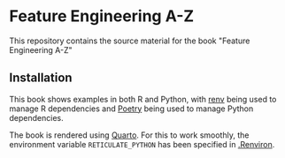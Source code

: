 
# Feature Engineering A-Z

<!-- badges: start -->
<!-- badges: end -->

This repository contains the source material for the book "Feature Engineering A-Z"

## Installation

This book shows examples in both R and Python, with [renv](https://rstudio.github.io/renv/index.html) being used to manage R dependencies and [Poetry](https://python-poetry.org/) being used to manage Python dependencies. 


The book is rendered using [Quarto](https://quarto.org/). For this to work smoothly, the environment variable `RETICULATE_PYTHON` has been specified in [.Renviron](.Renviron).